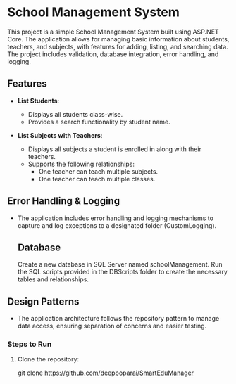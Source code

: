 # School Management System

This project is a simple School Management System built using ASP.NET Core. The application allows for managing basic information about students, teachers, and subjects, with features for adding, listing, and searching data. The project includes validation, database integration, error handling, and logging.

## Features

  
- **List Students**: 
  - Displays all students class-wise.
  - Provides a search functionality by student name.
 
    
- **List Subjects with Teachers**: 
  - Displays all subjects a student is enrolled in along with their teachers.
  - Supports the following relationships:
    - One teacher can teach multiple subjects.
    - One teacher can teach multiple classes.


## Error Handling & Logging
- The application includes error handling and logging mechanisms to capture and log exceptions to a designated folder (CustomLogging).

  ## Database
  Create a new database in SQL Server named schoolManagement.
  Run the SQL scripts provided in the DBScripts folder to create the necessary tables and relationships.
  
## Design Patterns
- The application architecture follows the repository pattern to manage data access, ensuring separation of concerns and easier testing.

### Steps to Run
1. Clone the repository:
   
   git clone https://github.com/deepboparai/SmartEduManager
